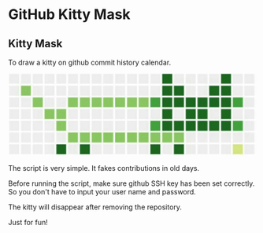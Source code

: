 # GitHub Kitty Mask

## Kitty Mask

To draw a kitty on github commit history calendar.

![sample](https://github.com/bw1332/GitHubKittyMask/raw/master/cat.jpg)

The script is very simple. 
It fakes contributions in old days.


Before running the script, make sure github SSH key has been set correctly. So you don't have to input your user name and password.

The kitty will disappear after removing the repository.

Just for fun!
